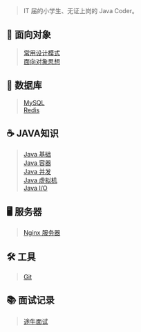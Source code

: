> IT 届的小学生、无证上岗的 Java Coder。

## 💁 面向对象

> [常用设计模式](notes/设计模式.md) </br>
> [面向对象思想](notes/面向对象思想.md)

## 🧰 数据库
> [MySQL](notes/MySQL.md) </br>
> [Redis](notes/Redis.md)
 
## ☕️ JAVA知识
> [Java 基础](notes/Java基础.md) </br>
> [Java 容器](notes/Java容器.md) </br>
> [Java 并发](notes/Java并发.md) </br>
> [Java 虚拟机](notes/Java虚拟机.md) </br>
> [Java I/O](notes/JavaIO.md)

## 🖥 服务器
> [Nginx 服务器](notes/nginx.md)

## 🛠 工具
> [Git](notes/Git.md) </br>

## 📚 面试记录
> [途牛面试](notes/途牛面试.md) </br>